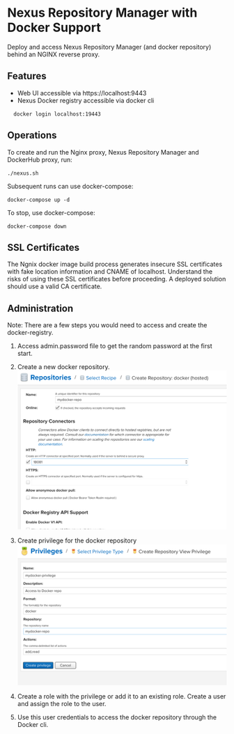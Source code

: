 # Nexus Repository Manager with Docker Support

Deploy and access Nexus Repository Manager (and docker repository) behind an NGINX reverse proxy.

## Features

- Web UI accessible via https://localhost:9443
- Nexus Docker registry accessible via docker cli 

```
  docker login localhost:19443
```

## Operations

To create and run the Nginx proxy, Nexus Repository Manager and DockerHub proxy, run:

```
./nexus.sh
```

Subsequent runs can use docker-compose:

```
docker-compose up -d
```

To stop, use docker-compose:

```
docker-compose down
```

## SSL Certificates

The Ngnix docker image build process generates insecure SSL certificates with fake location information and CNAME of localhost. Understand the risks of using these SSL certificates before proceeding. A deployed solution should use a valid CA certificate.

## Administration

Note: There are a few steps you would need to access and create the docker-registry.

1. Access admin.password file to get the random password at the first start.

2. Create a new docker repository.
![Alt text](img/create_docker_repo.png?raw=true "Create a new Docker repository")

3. Create privilege for the docker repository
![Alt text](img/create_privilege.png?raw=true "Create privilege for Docker repository")

4. Create a role with the privilege or add it to an existing role. Create a user and assign the role to the user.

5. Use this user credentials to access the docker repository through the Docker cli.
